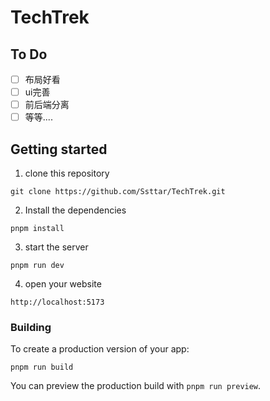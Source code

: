 # TechTrek

## To Do
- [ ] 布局好看
- [ ] ui完善
- [ ] 前后端分离
- [ ] 等等....

## Getting started

1. clone this repository
```
git clone https://github.com/Ssttar/TechTrek.git
```
2. Install the dependencies 
 ```
 pnpm install
 ```
3. start the server 
  ```
  pnpm run dev
  ```
4. open your website
  ```
  http://localhost:5173
  ```

### Building

To create a production version of your app:

```
pnpm run build
```

You can preview the production build with `pnpm run preview`.
